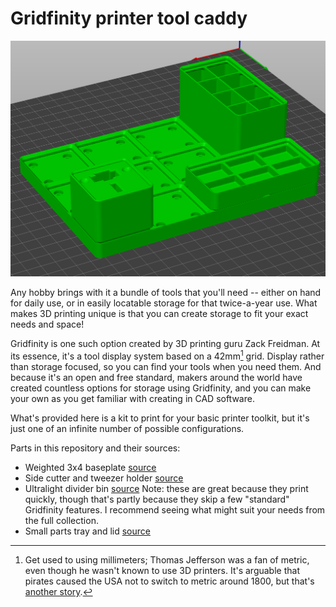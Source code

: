 # Gridfinity printer tool caddy

<img src="printer caddy.png" />

Any hobby brings with it a bundle of tools that you'll need -- either on hand for daily use, or in easily locatable storage for that twice-a-year use. What makes 3D printing unique is that you can create storage to fit your exact needs and space!

Gridfinity is one such option created by 3D printing guru Zack Freidman. At its essence, it's a tool display system based on a 42mm[^1] grid. Display rather than storage focused, so you can find your tools when you need them. And because it's an open and free standard, makers around the world have created countless options for storage using Gridfinity, and you can make your own as you get familiar with creating in CAD software.

What's provided here is a kit to print for your basic printer toolkit, but it's just one of an infinite number of possible configurations.

Parts in this repository and their sources:

* Weighted 3x4 baseplate [source](https://thangs.com/designer/ZackFreedman/3d-model/Gridfinity%20Baseplates-60925)
* Side cutter and tweezer holder [source](https://www.printables.com/model/354482-gridfinity-1x1-sidecutter-and-tweezer-holder)
* Ultralight divider bin [source](https://www.printables.com/model/640799-gridfinity-ultra-light-bins-divider-edition) Note: these are great because they print quickly, though that's partly because they skip a few "standard" Gridfinity features. I recommend seeing what might suit your needs from the full collection.
* Small parts tray and lid [source](https://thangs.com/designer/LogoiLab/3d-model/Parametric%20Gridfinity%20Small%20Parts%20Containment%20Tray%20-186431)
	
[^1]: Get used to using millimeters; Thomas Jefferson was a fan of metric, even though he wasn't known to use 3D printers. It's arguable that pirates caused the USA not to switch to metric around 1800, but that's [another story](https://www.npr.org/sections/thetwo-way/2017/12/28/574044232/how-pirates-of-the-caribbean-hijacked-americas-metric-system).
